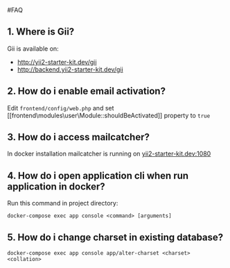 #FAQ
## 1. Where is Gii?
Gii is available on:
- http://yii2-starter-kit.dev/gii
- http://backend.yii2-starter-kit.dev/gii

## 2. How do i enable email activation?
Edit ``frontend/config/web.php`` and set [[frontend\modules\user\Module::shouldBeActivated]] property to ``true``

## 3. How do i access mailcatcher?
In docker installation mailcatcher is running on [yii2-starter-kit.dev:1080](yii2-starter-kit.dev:1080)

## 4. How do i open application cli when run application in docker?
Run this command in project directory:
```
docker-compose exec app console <command> [arguments]
```
## 5. How do i change charset in existing database?
```
docker-compose exec app console app/alter-charset <charset> <collation>
```
